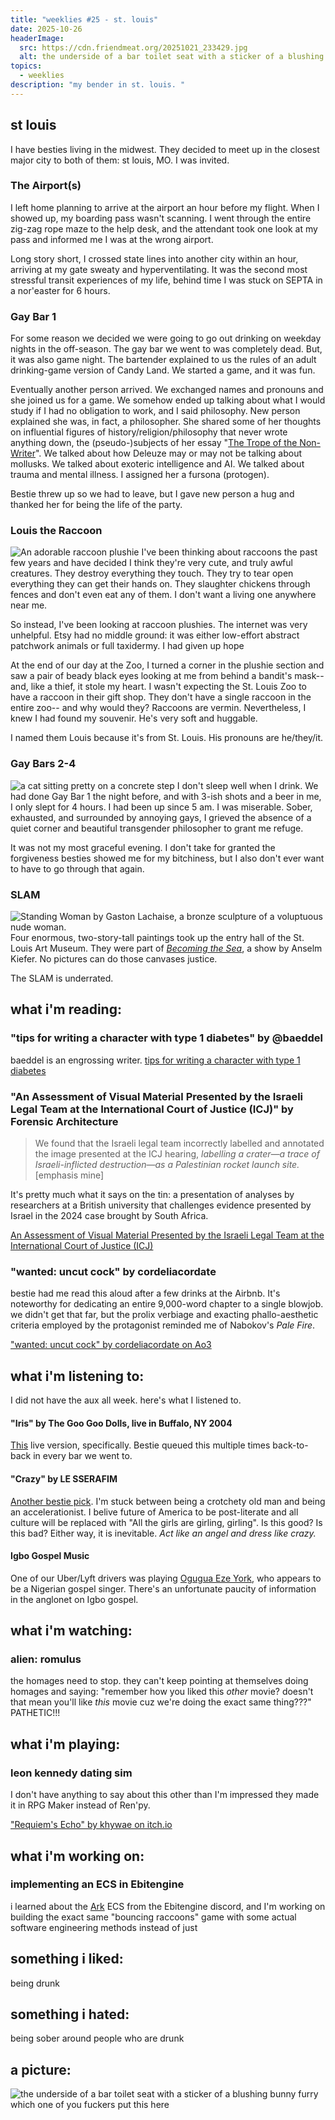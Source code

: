 ```yaml
---
title: "weeklies #25 - st. louis"
date: 2025-10-26
headerImage:
  src: https://cdn.friendmeat.org/20251021_233429.jpg
  alt: the underside of a bar toilet seat with a sticker of a blushing bunny furry
topics:
  - weeklies
description: "my bender in st. louis. "
---
```

## st louis
I have besties living in the midwest. They decided to meet up in the closest major city to both of them: st louis, MO. I was invited. 

### The Airport(s)
I left home planning to arrive at the airport an hour before my flight. When I showed up, my boarding pass wasn't scanning. I went through the entire zig-zag rope maze to the help desk, and the attendant took one look at my pass and informed me I was at the wrong airport. 

Long story short, I crossed state lines into another city within an hour, arriving at my gate sweaty and hyperventilating. It was the second most stressful transit experiences of my life, behind time I was stuck on SEPTA in a nor'easter for 6 hours. 

### Gay Bar 1
For some reason we decided we were going to go out drinking on weekday nights in the off-season. The gay bar we went to was completely dead. But, it was also game night. The bartender explained to us the rules of an adult drinking-game version of Candy Land. We started a game, and it was fun. 

Eventually another person arrived. We exchanged names and pronouns and she joined us for a game. We somehow ended up talking about what I would study if I had no obligation to work, and I said philosophy. New person explained she was, in fact, a philosopher. She shared some of her thoughts on influential figures of history/religion/philosophy that never wrote anything down, the (pseudo-)subjects of her essay "[The Trope of the Non-Writer](https://norahvii.github.io/thinking/essay-the-non-writer-trope/)". We talked about how Deleuze may or may not be talking about mollusks. We talked about exoteric intelligence and AI. We talked about trauma and mental illness. I assigned her a fursona (protogen).

Bestie threw up so we had to leave, but I gave new person a hug and thanked her for being the life of the party. 
### Louis the Raccoon
![An adorable raccoon plushie](https://cdn.friendmeat.org/20251020_231940(1).jpg)
I've been thinking about raccoons the past few years and have decided I think they're very cute, and truly awful creatures. They destroy everything they touch. They try to tear open everything they can get their hands on. They slaughter chickens through fences and don't even eat any of them. I don't want a living one anywhere near me. 

So instead, I've been looking at raccoon plushies. The internet was very unhelpful. Etsy had no middle ground: it was either low-effort abstract patchwork animals or full taxidermy. I had given up hope

At the end of our day at the Zoo, I turned a corner in the plushie section and saw a pair of beady black eyes looking at me from behind a bandit's mask-- and, like a thief, it stole my heart. I wasn't expecting the St. Louis Zoo to have a raccoon in their gift shop. They don't have a single raccoon in the entire zoo-- and why would they? Raccoons are vermin. Nevertheless, I knew I had found my souvenir. He's very soft and huggable. 

I named them Louis because it's from St. Louis. His pronouns are he/they/it.

### Gay Bars 2-4
![a cat sitting pretty on a concrete step](https://cdn.friendmeat.org/20251023_181026(1).jpg)
I don't sleep well when I drink. We had done Gay Bar 1 the night before, and with 3-ish shots and a beer in me, I only slept for 4 hours. I had been up since 5 am. I was miserable. Sober, exhausted, and surrounded by annoying gays, I grieved the absence of a quiet corner and beautiful transgender philosopher to grant me refuge.

It was not my most graceful evening. I don't take for granted the forgiveness besties showed me for my bitchiness, but I also don't ever want to have to go through that again.

### SLAM
![_Standing Woman_ by Gaston Lachaise, a bronze sculpture of a voluptuous nude woman.](https://cdn.friendmeat.org/20251021_125702(1).jpg)
Four enormous, two-story-tall paintings took up the entry hall of the St. Louis Art Museum. They were part of [_Becoming the Sea_](https://www.slam.org/exhibitions/anselm-kiefer-becoming-the-sea/), a show by Anselm Kiefer. No pictures can do those canvases justice. 

The SLAM is underrated.

## __what i'm reading__:
### "tips for writing a character with type 1 diabetes" by @baeddel

baeddel is an engrossing writer. 
[tips for writing a character with type 1 diabetes](https://baeddel.tumblr.com/post/701883607011213312/tips-for-writing-a-character-with-type-1-diabetes)


### "An Assessment of Visual Material Presented by the Israeli Legal Team at the International Court of Justice (ICJ)" by Forensic Architecture

> We found that the Israeli legal team incorrectly labelled and annotated the image presented at the ICJ hearing, _labelling a crater—a trace of Israeli-inflicted destruction—as a Palestinian rocket launch site._ \[emphasis mine]

It's pretty much what it says on the tin: a presentation of analyses by researchers at a British university that challenges evidence presented by Israel in the 2024 case brought by South Africa.

[An Assessment of Visual Material Presented by the Israeli Legal Team at the International Court of Justice (ICJ)](https://forensic-architecture.org/investigation/assessment-israeli-material-icj-jan-2024)
### "wanted: uncut cock" by cordeliacordate

bestie had me read this aloud after a few drinks at the Airbnb. It's noteworthy for dedicating an entire 9,000-word chapter to a single blowjob. we didn't get that far, but the prolix verbiage and exacting phallo-aesthetic criteria employed by the protagonist reminded me of Nabokov's _Pale Fire_.

["wanted: uncut cock" by cordeliacordate on Ao3 ](https://archiveofourown.org/works/65192074/chapters/167687890)

## __what i'm listening to__:
I did not have the aux all week. here's what I listened to.

#### "Iris" by The Goo Goo Dolls, live in Buffalo, NY 2004
[This](https://www.youtube.com/watch?v=_HZM0QiuUS8) live version, specifically. Bestie queued this multiple times back-to-back in every bar we went to.  
#### "Crazy" by LE SSERAFIM
[Another bestie pick](https://www.youtube.com/watch?v=n6B5gQXlB-0). I'm stuck between being a crotchety old man and being an accelerationist. I belive future of America to be post-literate and all culture will be replaced with "All the girls are girling, girling". Is this good? Is this bad? Either way, it is inevitable. _Act like an angel and dress like crazy._

#### Igbo Gospel Music
One of our Uber/Lyft drivers was playing [Ogugua Eze York](https://www.youtube.com/watch?v=Jao-hYt7J_w), who appears to be a Nigerian gospel singer. There's an unfortunate paucity of information in the anglonet on Igbo gospel. 

## __what i'm watching__:
### alien: romulus
the homages need to stop. they can't keep pointing at themselves doing homages and saying: "remember how you liked this _other_ movie? doesn't that mean you'll like _this_ movie cuz we're doing the exact same thing???" PATHETIC!!!

## __what i'm playing__:
### leon kennedy dating sim
I don't have anything to say about this other than I'm impressed they made it in RPG Maker instead of Ren'py.

["Requiem's Echo" by khywae on itch.io](https://khywae.itch.io/requiems-echo)

## __what i'm working on__:
### implementing an ECS in Ebitengine

i learned about the [Ark](https://github.com/mlange-42/ark?tab=readme-ov-file) ECS from the Ebitengine discord, and I'm working on building the exact same "bouncing raccoons" game with some actual software engineering methods instead of just 
## __something i liked__:
being drunk

## __something i hated__:
being sober around people who are drunk

## __a picture__:
![the underside of a bar toilet seat with a sticker of a blushing bunny furry](https://cdn.friendmeat.org/20251021_233429.jpg)
which one of you fuckers put this here
